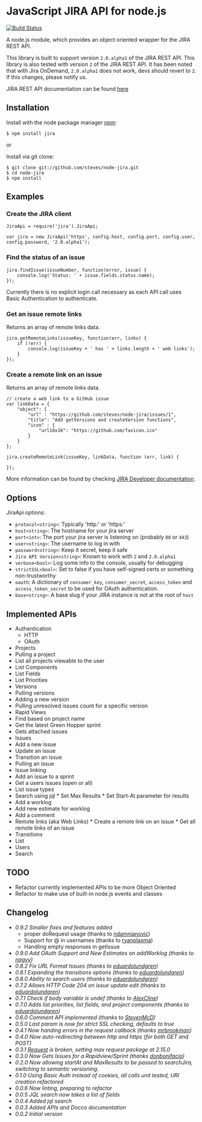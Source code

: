 # JavaScript JIRA API for node.js #

[![Build Status](https://travis-ci.org/steves/node-jira.png?branch=master)](https://travis-ci.org/steves/node-jira)

A node.js module, which provides an object oriented wrapper for the JIRA REST API.

This library is built to support version `2.0.alpha1` of the JIRA REST API.
This library is also tested with version `2` of the JIRA REST API.
  It has been noted that with Jira OnDemand, `2.0.alpha1` does not work, devs
  should revert to `2`. If this changes, please notify us.

JIRA REST API documentation can be found [here](http://docs.atlassian.com/jira/REST/latest/)

## Installation ##

  Install with the node package manager [npm](http://npmjs.org):

    $ npm install jira

or

  Install via git clone:

    $ git clone git://github.com/steves/node-jira.git
    $ cd node-jira
    $ npm install

## Examples ##

### Create the JIRA client ###

    JiraApi = require('jira').JiraApi;
    
    var jira = new JiraApi('https', config.host, config.port, config.user, config.password, '2.0.alpha1');

### Find the status of an issue ###

    jira.findIssue(issueNumber, function(error, issue) {
        console.log('Status: ' + issue.fields.status.name);
    });


Currently there is no explicit login call necessary as each API call uses Basic Authentication to authenticate. 

### Get an issue remote links ###

Returns an array of remote links data.

    jira.getRemoteLinks(issueKey, function(err, links) {
        if (!err) {
            console.log(issueKey + ' has ' + links.length + ' web links');
        }
    });

### Create a remote link on an issue ###

Returns an array of remote links data.
    
    // create a web link to a GitHub issue
    var linkData = {
        "object": {
            "url" : "https://github.com/steves/node-jira/issues/1",
            "title": "Add getVersions and createVersion functions",
            "icon" : {
                "url16x16": "https://github.com/favicon.ico"
            }
        }
    };
    
    jira.createRemoteLink(issueKey, linkData, function (err, link) {
        
    });

More information can be found by checking [JIRA Developer documentation](https://developer.atlassian.com/display/JIRADEV/JIRA+REST+API+for+Remote+Issue+Links#JIRARESTAPIforRemoteIssueLinks-CreatingLinks).

## Options ##

JiraApi options:
*  `protocol<string>`: Typically 'http:' or 'https:'
*  `host<string>`: The hostname for your jira server
*  `port<int>`: The port your jira server is listening on (probably `80` or `443`)
*  `user<string>`: The username to log in with
*  `password<string>`: Keep it secret, keep it safe
*  `Jira API Version<string>`: Known to work with `2` and `2.0.alpha1`
*  `verbose<bool>`: Log some info to the console, usually for debugging
*  `strictSSL<bool>`: Set to false if you have self-signed certs or something non-trustworthy
*  `oauth`: A dictionary of `consumer_key`, `consumer_secret`, `access_token` and `access_token_secret` to be used for OAuth authentication.
*  `base<string>`: A base slug if your JIRA instance is not at the root of `host`

## Implemented APIs ##

*  Authentication
   *  HTTP
   *  OAuth
*  Projects
  *  Pulling a project
  *  List all projects viewable to the user
  *  List Components
  *  List Fields
  *  List Priorities
*  Versions
  *  Pulling versions
  *  Adding a new version
  *  Pulling unresolved issues count for a specific version
*  Rapid Views
  *  Find based on project name
  *  Get the latest Green Hopper sprint
  *  Gets attached issues
*  Issues
  *  Add a new issue
  *  Update an issue
  *  Transition an issue
  *  Pulling an issue
  *  Issue linking
  *  Add an issue to a sprint
  *  Get a users issues (open or all)
  *  List issue types
  *  Search using jql
    *  Set Max Results
    *  Set Start-At parameter for results
  *  Add a worklog
  *  Add new estimate for worklog
  *  Add a comment
  *  Remote links (aka Web Links)
    * Create a remote link on an issue
    * Get all remote links of an issue
*  Transitions
  *  List
*  Users
  *  Search

## TODO ##

*  Refactor currently implemented APIs to be more Object Oriented
*  Refactor to make use of built-in node.js events and classes

## Changelog ##


* _0.9.2 Smaller fixes and features added_
  * proper doRequest usage (thanks to [ndamnjanovic](https://github.com/ndamnjanovic))
  * Support for @ in usernames (thanks to [ryanplasma](https://github.com/ryanplasma))
  * Handling empty responses in getIssue
*  _0.9.0 Add OAuth Support and New Estimates on addWorklog (thanks to [nagyv](https://github.com/nagyv))_
*  _0.8.2 Fix URL Format Issues (thanks to
        [eduardolundgren](https://github.com/eduardolundgren))_
*  _0.8.1 Expanding the transitions options (thanks to
        [eduardolundgren](https://github.com/eduardolundgren))_
*  _0.8.0 Ability to search users (thanks to
        [eduardolundgren](https://github.com/eduardolundgren))_
*  _0.7.2 Allows HTTP Code 204 on issue update edit (thanks to
        [eduardolundgren](https://github.com/eduardolundgren))_
*  _0.7.1 Check if body variable is undef (thanks to
        [AlexCline](https://github.com/AlexCline))_
*  _0.7.0 Adds list priorities, list fields, and project components (thanks to
        [eduardolundgren](https://github.com/eduardolundgren))_
*  _0.6.0 Comment API implemented (thanks to [StevenMcD](https://github.com/StevenMcD))_
*  _0.5.0 Last param is now for strict SSL checking, defaults to true_
*  _0.4.1 Now handing errors in the request callback (thanks [mrbrookman](https://github.com/mrbrookman))_
*  _0.4.0 Now auto-redirecting between http and https (for both GET and POST)_
*  _0.3.1 [Request](https://github.com/mikeal/request) is broken, setting max request package at 2.15.0_
*  _0.3.0 Now Gets Issues for a Rapidview/Sprint (thanks [donbonifacio](https://github.com/donbonifacio))_
*  _0.2.0 Now allowing startAt and MaxResults to be passed to searchJira,
   switching to semantic versioning._
*  _0.1.0 Using Basic Auth instead of cookies, all calls unit tested, URI
   creation refactored_
*  _0.0.6 Now linting, preparing to refactor_
*  _0.0.5 JQL search now takes a list of fields_
*  _0.0.4 Added jql search_
*  _0.0.3 Added APIs and Docco documentation_
*  _0.0.2 Initial version_
